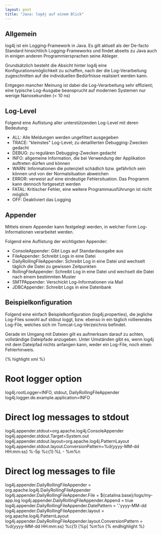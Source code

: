 ```yaml
---
layout: post
title: "Java: log4j auf einem Blick"
---
```




## Allgemein
log4j ist ein Logging-Framework in Java. Es gilt aktuell als der De-facto Standard hinsichtlich Logging-Frameworks und findet abseits zu Java auch in einigen anderen Programmiersprachen seine Ableger.

Grundsätzlich besteht die Absicht hinter log4j eine Konfigurationsmöglichkeit zu schaffen, nach der die Log-Verarbeitung zugeschnitten auf die individuellen Bedürfnisse realisiert werden kann.

Entgegen mancher Meinung ist dabei die Log-Verarbeitung sehr effizient; eine typische Log-Ausgabe beansprucht auf modernen Systemen nur wenige Nanosekunden (< 10 ns)

## Log-Level

Folgend eine Auflistung aller unterstützenden Log-Level mit deren Bedeutung:

- ALL: Alle Meldungen werden ungefiltert ausgegeben
- TRACE: "kleinstes" Log-Level; zu detaillierten Debugging-Zwecken gedacht
- DEBUG: zu regulären Debugging-Zwecken gedacht
- INFO: allgemeine Information, die bei Verwendung der Applikation auftreten dürfen und können
- WARN:  Informationen die potenziell schädlich bzw. gefährlich sein können und von der Normalsituation abweichen
- ERROR: verweist auf eine eindeutige Fehlersituation. Das Programm kann dennoch fortgesetzt werden
- FATAL: Kritischer Fehler, eine weitere Programmausführungn ist nicht möglich
- OFF: Deaktiviert das Logging

## Appender

Mittels einem Appender kann festgelegt werden, in welcher Form Log-Informationen verarbeitet werden.

Folgend eine Auflistung der wichtigsten Appender:

- ConsoleAppender: Gibt Logs auf Standardausgabe aus
- FileAppender: Schreibt Logs in eine Datei
- DailyRollingFileAppender: Schreibt Log in eine Datei und wechselt täglich die Datei zu gewissen Zeitpunkten
- RollingFileAppender: Schreibt Log in eine Datei und wechselt die Datei nach einem bestimmten Muster
- SMTPAppender: Verschickt Log-Informationen via Mail
- JDBCAppender: Schreibt Logs in eine Datenbank

## Beispielkonfiguration

Folgend eine einfach Beispielkonfiguration (log4j.properties), die jegliche Log-Files sowohl auf stdout loggt, bzw. ebenso in ein täglich rollierendes Log-File, welches sich im Tomcat-Log-Verzeichnis befindet.

Gerade im Umgang mit Dateien gilt es aufmerksam darauf zu achten, vollständige Dateipfade anzugeben. Unter Umständen gibt es, wenn log4j mit dem Dateipfad nichts anfangen kann, weder ein Log-File, noch einen Fehlerhinweis.

{% highlight xml %}
# Root logger option
log4j.rootLogger=INFO, stdout, DailyRollingFileAppender
log4j.logger.de.example.application=INFO 

# Direct log messages to stdout
log4j.appender.stdout=org.apache.log4j.ConsoleAppender
log4j.appender.stdout.Target=System.out
log4j.appender.stdout.layout=org.apache.log4j.PatternLayout
log4j.appender.stdout.layout.ConversionPattern=%d{yyyy-MM-dd HH:mm:ss} %-5p %c{1}:%L - %m%n

# Direct log messages to file
log4j.appender.DailyRollingFileAppender = org.apache.log4j.DailyRollingFileAppender
log4j.appender.DailyRollingFileAppender.File = ${catalina.base}/logs/my-app.log
log4j.appender.DailyRollingFileAppender.Append = true
log4j.appender.DailyRollingFileAppender.DatePattern = '.'yyyy-MM-dd
log4j.appender.DailyRollingFileAppender.layout = org.apache.log4j.PatternLayout
log4j.appender.DailyRollingFileAppender.layout.ConversionPattern = %d{yyyy-MM-dd HH:mm:ss} %c{1} [%p] %m%n
{% endhighlight %}
